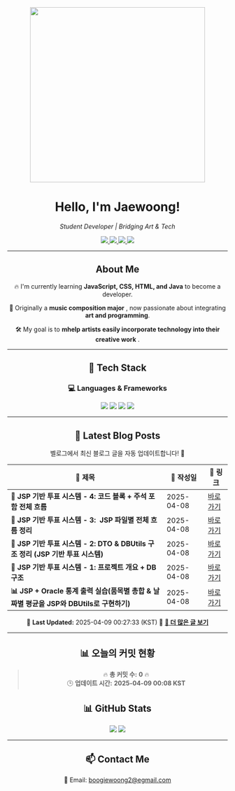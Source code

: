 
<div align="center">
  <img src="https://github.com/Jaewoong-Hwang/Jaewoong-Hwang/blob/main/Character.gif" width="400">
<h1 align="center" font-weight="bold">Hello, I'm Jaewoong! </h1>

<p align="center"><em>Student Developer | Bridging Art & Tech</em></p>

<p align="center">
  <a href="https://github.com/Jaewoong-Hwang">
    <img src="https://img.shields.io/github/followers/Jaewoong-Hwang?label=Follow&style=social" />
  </a>
  <a href="https://velog.io/@mypalebluedot29/posts">
    <img src="https://img.shields.io/badge/Velog-20C997?style=flat-square&logo=velog&logoColor=white"/>
  </a>
  <a href="https://www.youtube.com/@boogiewoong2819">
    <img src="https://img.shields.io/badge/YouTube-FF0000?style=flat-square&logo=youtube&logoColor=white"/>
  </a>
  <a href="https://www.instagram.com/boogie_woong2">
    <img src="https://img.shields.io/badge/Instagram-E4405F?style=flat-square&logo=instagram&logoColor=white"/>
  </a>
</p>

---

## About Me
 <p>🔥 I'm currently learning <strong>JavaScript, CSS, HTML, and Java</strong> to become a developer.</p>
 <p>🎨 Originally a <strong>music composition major</strong> , now passionate about integrating <strong>art and programming</strong>.</p>
 <p>🛠 My goal is to <strong>mhelp artists easily incorporate technology into their creative work</strong> .</p>

---

## 🚀 Tech Stack
### 💻 Languages & Frameworks
<p>
  <img src="https://img.shields.io/badge/JavaScript-F7DF1E?style=for-the-badge&logo=javascript&logoColor=black"/>
  <img src="https://img.shields.io/badge/CSS3-1572B6?style=for-the-badge&logo=css3&logoColor=white"/>
  <img src="https://img.shields.io/badge/HTML5-E34F26?style=for-the-badge&logo=html5&logoColor=white"/>
  <img src="https://img.shields.io/badge/Java-007396?style=for-the-badge&logo=java&logoColor=white"/>
</p>

---



## 📝 Latest Blog Posts
 벨로그에서 최신 블로그 글을 자동 업데이트합니다! 🚀

<!-- BLOG-POST-LIST:START -->
| 📝 제목 | 📅 작성일 | 🔗 링크 |
|---------|------------------|---------|
| **📌 JSP 기반 투표 시스템 - 4: 코드 블록 + 주석 포함 전체 흐름** | 2025-04-08 | [바로가기](https://velog.io/@mypalebluedot29/JSP-기반-투표-시스템-4-코드-블록-주석-포함-전체-흐름) |
| **📌 JSP 기반 투표 시스템 - 3:  JSP 파일별 전체 흐름 정리** | 2025-04-08 | [바로가기](https://velog.io/@mypalebluedot29/JSP-기반-투표-시스템-3-JSP-파일별-전체-흐름-정리-jbsc0ln6) |
| **📌 JSP 기반 투표 시스템 - 2: DTO & DBUtils 구조 정리 (JSP 기반 투표 시스템)** | 2025-04-08 | [바로가기](https://velog.io/@mypalebluedot29/JSP-기반-투표-시스템-2-DTO-DBUtils-구조-정리-JSP-기반-투표-시스템) |
| **📌 JSP 기반 투표 시스템 - 1: 프로젝트 개요 + DB 구조** | 2025-04-08 | [바로가기](https://velog.io/@mypalebluedot29/JSP-기반-투표-시스템-1-프로젝트-개요-DB-구조) |
| **📊 JSP + Oracle 통계 출력 실습(품목별 총합 & 날짜별 평균을 JSP와 DBUtils로 구현하기)** | 2025-04-08 | [바로가기](https://velog.io/@mypalebluedot29/JSP-Oracle-통계-출력-실습품목별-총합-날짜별-평균을-JSP와-DBUtils로-구현하기) |

📅 **Last Updated:** 2025-04-09 00:27:33 (KST)
🔗 **[📖 더 많은 글 보기](https://velog.io/@mypalebluedot29)**
<!-- BLOG-POST-LIST:END -->




---




























































































































































































































































































































































































































































## 📊 오늘의 커밋 현황
> 🔥 **총 커밋 수:** **0** 🔥  
> 🕒 **업데이트 시간:** **2025-04-09 00:08 KST**

## 📊 GitHub Stats
<p align="center">
  <img src="https://github-readme-stats.vercel.app/api?username=Jaewoong-Hwang&show_icons=true&theme=tokyonight"/>
  <img src="https://github-readme-streak-stats.herokuapp.com/?user=Jaewoong-Hwang&theme=tokyonight"/>
</p>


---

## 📫 Contact Me
 📧 Email: boogiewoong2@egmail.com 

</div>





